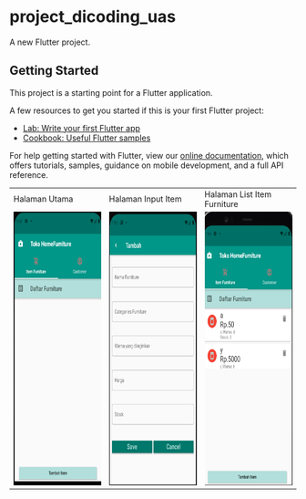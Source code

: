 # project_dicoding_uas

A new Flutter project.

## Getting Started

This project is a starting point for a Flutter application.

A few resources to get you started if this is your first Flutter project:

- [Lab: Write your first Flutter app](https://flutter.dev/docs/get-started/codelab)
- [Cookbook: Useful Flutter samples](https://flutter.dev/docs/cookbook)

For help getting started with Flutter, view our
[online documentation](https://flutter.dev/docs), which offers tutorials,
samples, guidance on mobile development, and a full API reference.

<table>
  <tr>
    <td>Halaman Utama</td>
     <td>Halaman Input Item</td>
     <td>Halaman List Item Furniture</td>
  </tr>
  <tr>
    <td><img src="assets\images\tampilan1.png" width=270 height=480></td>
    <td><img src="assets\images\tambahitem.png" width=270 height=480></td>
    <td><img src="assets\images\tampilan3.png" width=270 height=480></td>
  </tr>
 </table>